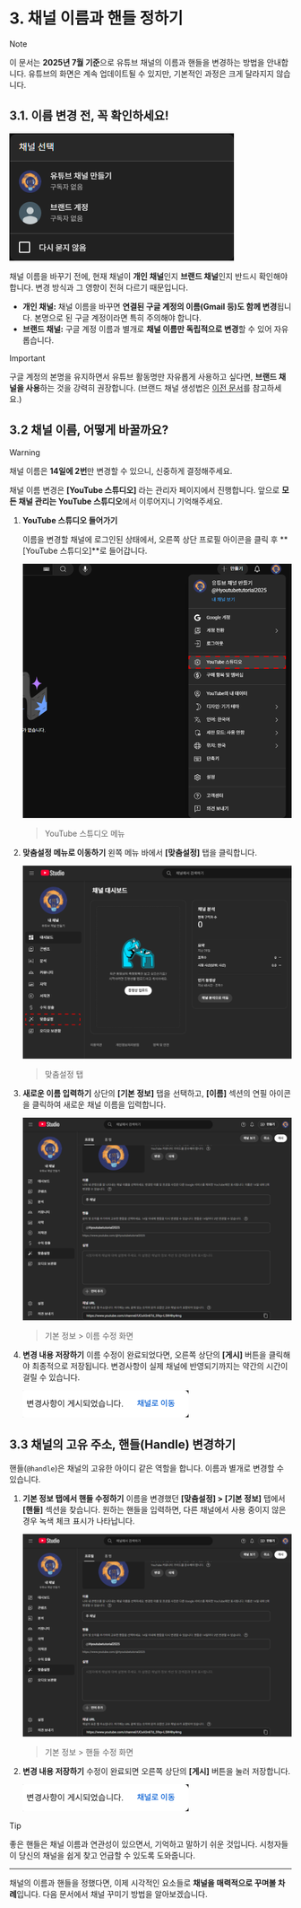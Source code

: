 # 3. 채널 이름과 핸들 정하기

> [!NOTE]
> 이 문서는 **2025년 7월 기준**으로 유튜브 채널의 이름과 핸들을 변경하는 방법을 안내합니다. 유튜브의 화면은 계속 업데이트될 수 있지만, 기본적인 과정은 크게 달라지지 않습니다.

## 3.1. 이름 변경 전, 꼭 확인하세요!

<img src="src/02/channel_select.png" />

채널 이름을 바꾸기 전에, 현재 채널이 **개인 채널**인지 **브랜드 채널**인지 반드시 확인해야 합니다. 변경 방식과 그 영향이 전혀 다르기 때문입니다.

- **개인 채널:** 채널 이름을 바꾸면 **연결된 구글 계정의 이름(Gmail 등)도 함께 변경**됩니다. 본명으로 된 구글 계정이라면 특히 주의해야 합니다.
- **브랜드 채널:** 구글 계정 이름과 별개로 **채널 이름만 독립적으로 변경**할 수 있어 자유롭습니다.

> [!IMPORTANT]
> 구글 계정의 본명을 유지하면서 유튜브 활동명만 자유롭게 사용하고 싶다면, **브랜드 채널을 사용**하는 것을 강력히 권장합니다. (브랜드 채널 생성법은 [이전 문서](/02-Create-YT-Channel.md#브랜드-채널-만드는-방법)를 참고하세요.)

## 3.2 채널 이름, 어떻게 바꿀까요?

> [!WARNING]
> 채널 이름은 **14일에 2번**만 변경할 수 있으니, 신중하게 결정해주세요.

채널 이름 변경은 **[YouTube 스튜디오]** 라는 관리자 페이지에서 진행합니다. 앞으로 **모든 채널 관리는 YouTube 스튜디오**에서 이루어지니 기억해주세요.

1.  **YouTube 스튜디오 들어가기**

    이름을 변경할 채널에 로그인된 상태에서, 오른쪽 상단 프로필 아이콘을 클릭 후 **[YouTube 스튜디오]**로 들어갑니다.

    <img src="src/03/youtube_studio.png" />

    > YouTube 스튜디오 메뉴

2.  **맞춤설정 메뉴로 이동하기**
    왼쪽 메뉴 바에서 **[맞춤설정]** 탭을 클릭합니다.

    <img src="src/03/personal_setting.png" />

    > 맞춤설정 탭

3.  **새로운 이름 입력하기**
    상단의 **[기본 정보]** 탭을 선택하고, **[이름]** 섹션의 연필 아이콘을 클릭하여 새로운 채널 이름을 입력합니다.

    <img src="src/03/change_name.png" />

    > 기본 정보 > 이름 수정 화면

4.  **변경 내용 저장하기**
    이름 수정이 완료되었다면, 오른쪽 상단의 **[게시]** 버튼을 클릭해야 최종적으로 저장됩니다. 변경사항이 실제 채널에 반영되기까지는 약간의 시간이 걸릴 수 있습니다.

    <img src="src/03/updated.png" />

## 3.3 채널의 고유 주소, 핸들(Handle) 변경하기

핸들(`@handle`)은 채널의 고유한 아이디 같은 역할을 합니다. 이름과 별개로 변경할 수 있습니다.

1.  **기본 정보 탭에서 핸들 수정하기**
    이름을 변경했던 **[맞춤설정] > [기본 정보]** 탭에서 **[핸들]** 섹션을 찾습니다. 원하는 핸들을 입력하면, 다른 채널에서 사용 중이지 않은 경우 녹색 체크 표시가 나타납니다.

    <img src="src/03/change_name.png" />

    > 기본 정보 > 핸들 수정 화면

2.  **변경 내용 저장하기**
    수정이 완료되면 오른쪽 상단의 **[게시]** 버튼을 눌러 저장합니다.

    <img src="src/03/updated.png" />

> [!TIP]
> 좋은 핸들은 채널 이름과 연관성이 있으면서, 기억하고 말하기 쉬운 것입니다. 시청자들이 당신의 채널을 쉽게 찾고 언급할 수 있도록 도와줍니다.

---

채널의 이름과 핸들을 정했다면, 이제 시각적인 요소들로 **채널을 매력적으로 꾸며볼 차례**입니다. 다음 문서에서 채널 꾸미기 방법을 알아보겠습니다.

